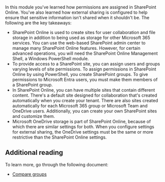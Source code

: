 In this module you've learned how permissions are assigned in SharePoint Online. You've also learned how external sharing is configured to help ensure that sensitive information isn't shared when it shouldn't be. The following are the key takeaways:

- SharePoint Online is used to create sites for user collaboration and file storage in addition to being used as storage for other Microsoft 365 services. You can use the web-based SharePoint admin center to manage many SharePoint Online features. However, for certain advanced operations, you will need the SharePoint Online Management Shell, a Windows PowerShell module.
- To provide access to a SharePoint site, you can assign users and groups varying levels of site permissions. To assign permissions in SharePoint Online by using PowerShell, you create SharePoint groups. To give permissions to Microsoft Entra users, you must make them members of a SharePoint group.
- In SharePoint Online, you can have multiple sites that contain different content. There's a default site designed for collaboration that's created automatically when you create your tenant. There are also sites created automatically for each Microsoft 365 group or Microsoft Team and OneDrive users. Additionally, you can create your own SharePoint sites and customize them.
- Microsoft OneDrive storage is part of SharePoint Online, because of which there are similar settings for both. When you configure settings for external sharing, the OneDrive settings must be the same or more restrictive than the SharePoint Online settings.

## Additional reading

To learn more, go through the following document:
- [Compare groups](https://aka.ms/compare-groups)
